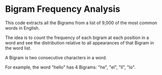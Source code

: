 # Bigram Frequency Analysis

This code extracts all the Bigrams from a list of 9,000 of the most common words in English. 

The idea is to count the frequency of each bigram at each position in a word and see the distribution relative to all appearances of that Bigram in the word list.

A Bigram is two consecutive characters in a word.

For example, the word "hello" has 4 Bigrams: "he", "el", "ll", "lo".
